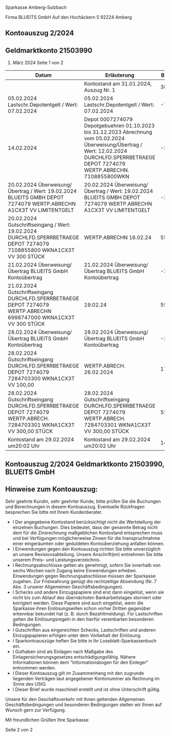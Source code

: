 Sparkasse Amberg-Sulzbach

<!-- image -->

Firma BLUEITS GmbH Auf den Hochäckern 5 92224 Amberg

## Kontoauszug 2/2024

## Geldmarktkonto 21503990

1. März 2024 Seite 1 von 2

| Datum                                                                                                                   | Erläuterung                                                                                                                                                                                   | Betrag EUR   |
|-------------------------------------------------------------------------------------------------------------------------|-----------------------------------------------------------------------------------------------------------------------------------------------------------------------------------------------|--------------|
|                                                                                                                         | Kontostand am 31.01.2024, Auszug Nr. 1                                                                                                                                                        | 38.282,32    |
| 05.02.2024 Lastschr.Depotentgelt / Wert: 07.02.2024                                                                     | 05.02.2024 Lastschr.Depotentgelt / Wert: 07.02.2024                                                                                                                                           | -79,30       |
| 14.02.2024                                                                                                              | Depot 0007274079 Depotgebuehren 01.10.2023 bis 31.12.2023 Abrechnung vom 05.02.2024 Überweisung/Übertrag / Wert: 12.02.2024 DURCHLFD.SPERRBETRAEGE DEPOT 7274079 WERTP.ABRECHN. 7108855800WKN | -3,50        |
| 20.02.2024 Überweisung/Übertrag / Wert: 19.02.2024 BLUEITS GMBH DEPOT 7274079 WERTP.ABRECHN A1CX3T VV LIMITENTGELT      | 20.02.2024 Überweisung/Übertrag / Wert: 19.02.2024 BLUEITS GMBH DEPOT 7274079 WERTP.ABRECHN A1CX3T VV LIMITENTGELT                                                                            | -3,50        |
| 20.02.2024 Gutschriftseingang / Wert: 19.02.2024 DURCHLFD.SPERRBETRAEGE DEPOT 7274079 7108855800 WKNA1CX3T VV 300 STÜCK | WERTP.ABRECHN 16.02.24                                                                                                                                                                        | 55.459,76    |
| 21.02.2024 Überweisung/Übertrag BLUEITS GmbH Kontoübertrag                                                              | 21.02.2024 Überweisung/Übertrag BLUEITS GmbH Kontoübertrag                                                                                                                                    | -36.000,00   |
| 21.02.2024 Gutschriftseingang DURCHLFD.SPERRBETRAEGE DEPOT 7274079 WERTP.ABRECHN 6998747000 WKNA1CX3T VV 300 STÜCK      | 19.02.24                                                                                                                                                                                      | 55.159,98    |
| 28.02.2024 Überweisung/Übertrag BLUEITS GmbH Kontoübertrag                                                              | 28.02.2024 Überweisung/Übertrag BLUEITS GmbH Kontoübertrag                                                                                                                                    | -35.000,00   |
| 28.02.2024 Gutschriftseingang DURCHLFD.SPERRBETRAEGE DEPOT 7274079 7284703300 WKNA1CX3T VV 100,00                       | WERTP.ABRECH. 26.02.2024                                                                                                                                                                      | 17.548,00    |
| 28.02.2024 Gutschriftseingang DURCHLFD.SPERRBETRAEGE DEPOT 7274079 WERTP.ABRECH. 7284703301 WKNA1CX3T VV 300,00 STÜCK   | 28.02.2024 Gutschriftseingang DURCHLFD.SPERRBETRAEGE DEPOT 7274079 WERTP.ABRECH. 7284703301 WKNA1CX3T VV 300,00 STÜCK                                                                         | 52.593,11    |
| Kontostand am 29.02.2024 um20:02 Uhr                                                                                    | Kontostand am 29.02.2024 um20:02 Uhr                                                                                                                                                          | 147.956,87   |

<!-- image -->

## Kontoauszug 2/2024 Geldmarktkonto 21503990,   BLUEITS GmbH

## Hinweise zum Kontoauszug:

Sehr geehrte Kundin, sehr geehrter Kunde, bitte prüfen Sie die Buchungen und Berechnungen in diesem Kontoauszug. Eventuelle Rückfragen besprechen Sie bitte mit Ihrem Kundenberater.

- l Der angegebene Kontostand berücksichtigt nicht die Wertstellung der einzelnen Buchungen. Dies bedeutet, dass der genannte Betrag nicht dem für die Zinsrechnung maßgeblichen Kontostand entsprechen muss und bei Verfügungen möglicherweise Zinsen für die Inanspruchnahme einer eingeräumten oder geduldeten Kontoüberziehung anfallen können.
- l Einwendungen gegen den Kontoauszug richten Sie bitte unverzüglich an unsere Revisionsabteilung. Unsere Anschrift(en) entnehmen Sie bitte unserem Preis- und Leistungsverzeichnis.
- l Rechnungsabschlüsse gelten als genehmigt, sofern Sie innerhalb von sechs Wochen nach Zugang keine Einwendungen erheben. Einwendungen gegen Rechnungsabschlüsse müssen der Sparkasse zugehen. Zur Fristwahrung genügt die rechtzeitige Absendung (Nr. 7 Abs. 3 unserer Allgemeinen Geschäftsbedingungen).
- l Schecks und andere Einzugspapiere sind erst dann eingelöst, wenn sie nicht bis zum Ablauf des übernächsten Bankarbeitstages storniert oder korrigiert werden. Diese Papiere sind auch eingelöst, wenn die Sparkasse ihren Einlösungswillen schon vorher Dritten gegenüber erkennbar bekundet hat (z. B. durch Bezahltmeldung). Für Lastschriften gelten die Einlösungsregeln in den hierfür vereinbarten besonderen Bedingungen.
- l Gutschriften aus eingereichten Schecks, Lastschriften und anderen Einzugspapieren erfolgen unter dem Vorbehalt der Einlösung.
- l Sparkontoauszüge heften Sie bitte in Ihr Loseblatt-Sparkassenbuch ein.
- l Guthaben sind als Einlagen nach Maßgabe des Einlagensicherungsgesetzes entschädigungsfähig. Nähere Informationen können dem "Informationsbogen für den Einleger" entnommen werden.
- l Dieser Kontoauszug gilt im Zusammenhang mit den zugrunde liegenden Verträgen laut angegebener Kontonummer als Rechnung im Sinne des UStG.
- l Dieser Brief wurde maschinell erstellt und ist ohne Unterschrift gültig.

Unsere für den Geschäftsverkehr mit Ihnen geltenden Allgemeinen Geschäftsbedingungen und besonderen Bedingungen stellen wir Ihnen auf Wunsch gern zur Verfügung.

Mit freundlichen Grüßen Ihre Sparkasse

Seite 2 von 2